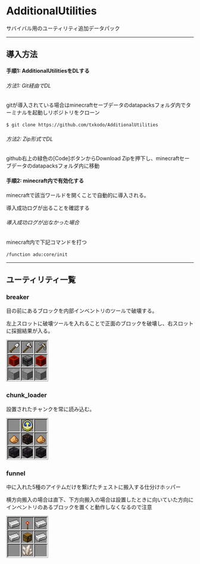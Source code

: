 # AdditionalUtilities
サバイバル用のユーティリティ追加データパック



------

## 導入方法

#### 手順1: AdditionalUtilitiesをDLする

###### 方法1: Git経由でDL

gitが導入されている場合はminecraftセーブデータのdatapacksフォルダ内でターミナルを起動しリポジトリをクローン

``$ git clone https://github.com/txkodo/AdditionalUtilities``

###### 方法2: Zip形式でDL

github右上の緑色の[Code]ボタンからDownload Zipを押下し、minecraftセーブデータのdatapacksフォルダ内に移動

#### 手順2: minecraft内で有効化する

minecraftで該当ワールドを開くことで自動的に導入される。

導入成功ログが出ることを確認する

###### 導入成功ログが出なかった場合

minecraft内で下記コマンドを打つ

``/function adu:core/init``



------

## ユーティリティ一覧

### breaker

目の前にあるブロックを内部インベントリのツールで破壊する。

左上スロットに破壊ツールを入れることで正面のブロックを破壊し、右スロットに採掘結果が入る。

![breaker](readme_img/breaker.png)





### chunk_loader

設置されたチャンクを常に読み込む。

![chunk_loader](readme_img/chunk_loader.png)



### funnel

中に入れた5種のアイテムだけを繋げたチェストに搬入する仕分けホッパー

横方向搬入の場合は直下、下方向搬入の場合は設置したときに向いていた方向にインベントリのあるブロックを置くと動作しなくなるので注意

![funnel](readme_img/funnel.png)
